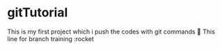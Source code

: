 # gitTutorial

This is my first project which i push the codes with git commands 🚀 
This line for branch training :rocket
